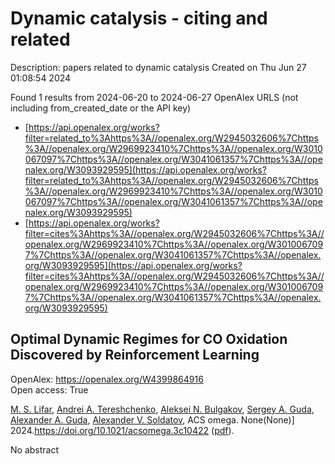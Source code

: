 # Dynamic catalysis - citing and related
Description: papers related to dynamic catalysis
Created on Thu Jun 27 01:08:54 2024

Found 1 results from 2024-06-20 to 2024-06-27
OpenAlex URLS (not including from_created_date or the API key)
- [https://api.openalex.org/works?filter=related_to%3Ahttps%3A//openalex.org/W2945032606%7Chttps%3A//openalex.org/W2969923410%7Chttps%3A//openalex.org/W3010067097%7Chttps%3A//openalex.org/W3041061357%7Chttps%3A//openalex.org/W3093929595](https://api.openalex.org/works?filter=related_to%3Ahttps%3A//openalex.org/W2945032606%7Chttps%3A//openalex.org/W2969923410%7Chttps%3A//openalex.org/W3010067097%7Chttps%3A//openalex.org/W3041061357%7Chttps%3A//openalex.org/W3093929595)
- [https://api.openalex.org/works?filter=cites%3Ahttps%3A//openalex.org/W2945032606%7Chttps%3A//openalex.org/W2969923410%7Chttps%3A//openalex.org/W3010067097%7Chttps%3A//openalex.org/W3041061357%7Chttps%3A//openalex.org/W3093929595](https://api.openalex.org/works?filter=cites%3Ahttps%3A//openalex.org/W2945032606%7Chttps%3A//openalex.org/W2969923410%7Chttps%3A//openalex.org/W3010067097%7Chttps%3A//openalex.org/W3041061357%7Chttps%3A//openalex.org/W3093929595)

## Optimal Dynamic Regimes for CO Oxidation Discovered by Reinforcement Learning   

OpenAlex: https://openalex.org/W4399864916    
Open access: True
    
[M. S. Lifar](https://openalex.org/A5055468753), [Andrei A. Tereshchenko](https://openalex.org/A5071574900), [Aleksei N. Bulgakov](https://openalex.org/A5031651670), [Sergey A. Guda](https://openalex.org/A5065855550), [Alexander A. Guda](https://openalex.org/A5047279545), [Alexander V. Soldatov](https://openalex.org/A5088833253), ACS omega. None(None)] 2024.https://doi.org/10.1021/acsomega.3c10422 ([pdf](https://pubs.acs.org/doi/pdf/10.1021/acsomega.3c10422)).
    
No abstract    

    
